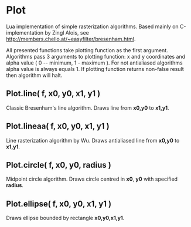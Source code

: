 Plot
====

Lua implementation of simple rasterization algorithms. Based mainly on C-implementation by Zingl Alois, see http://members.chello.at/~easyfilter/bresenham.html. 

All presented functions take plotting function as the first argument. Algorithms pass 3 arguments to plotting function: x and y coordinates and alpha value ( 0 -- minimum, 1 - maximum ). For not antialiased algorithms alpha value is always equals 1. If plotting function returns non-false result then algorithm will halt.

Plot.line( f, x0, y0, x1, y1 )
------------------------------
Classic Bresenham's line algorithm. Draws line from **x0,y0** to **x1,y1**.

Plot.lineaa( f, x0, y0, x1, y1 )
--------------------------------
Line rasterization algorithm by Wu. Draws antialiased line from **x0,y0** to **x1,y1**.

Plot.circle( f, x0, y0, radius )
--------------------------------
Midpoint circle algorithm. Draws circle centred in **x0**, **y0** with specified **radius**.

Plot.ellipse( f, x0, y0, x1, y1 )
---------------------------------
Draws ellipse bounded by rectangle **x0,y0,x1,y1**. 
